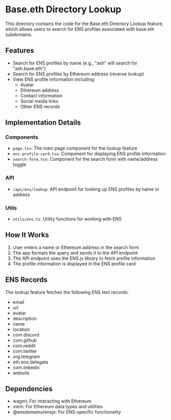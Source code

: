 # Base.eth Directory Lookup

This directory contains the code for the Base.eth Directory Lookup feature, which allows users to search for ENS profiles associated with base.eth subdomains.

## Features

- Search for ENS profiles by name (e.g., "ash" will search for "ash.base.eth")
- Search for ENS profiles by Ethereum address (reverse lookup)
- View ENS profile information including:
  - Avatar
  - Ethereum address
  - Contact information
  - Social media links
  - Other ENS records

## Implementation Details

### Components

- `page.tsx`: The main page component for the lookup feature
- `ens-profile-card.tsx`: Component for displaying ENS profile information
- `search-form.tsx`: Component for the search form with name/address toggle

### API

- `/api/ens/lookup`: API endpoint for looking up ENS profiles by name or address

### Utils

- `utils/ens.ts`: Utility functions for working with ENS

## How It Works

1. User enters a name or Ethereum address in the search form
2. The app formats the query and sends it to the API endpoint
3. The API endpoint uses the ENS.js library to fetch profile information
4. The profile information is displayed in the ENS profile card

## ENS Records

The lookup feature fetches the following ENS text records:

- email
- url
- avatar
- description
- name
- location
- com.discord
- com.github
- com.reddit
- com.twitter
- org.telegram
- eth.ens.delegate
- com.linkedin
- website

## Dependencies

- wagmi: For interacting with Ethereum
- viem: For Ethereum data types and utilities
- @ensdomains/ensjs: For ENS-specific functionality 